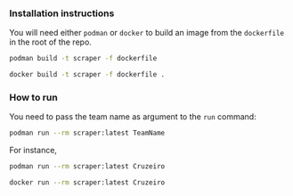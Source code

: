 ### Installation instructions

You will need either `podman` or `docker` to build an image from the `dockerfile` in the root of the repo.
```bash
podman build -t scraper -f dockerfile
```

```bash
docker build -t scraper -f dockerfile .
```

### How to run

You need to pass the team name as argument to the `run` command:

```bash
podman run --rm scraper:latest TeamName
```

For instance,

```bash
podman run --rm scraper:latest Cruzeiro
```

```bash
docker run --rm scraper:latest Cruzeiro
```